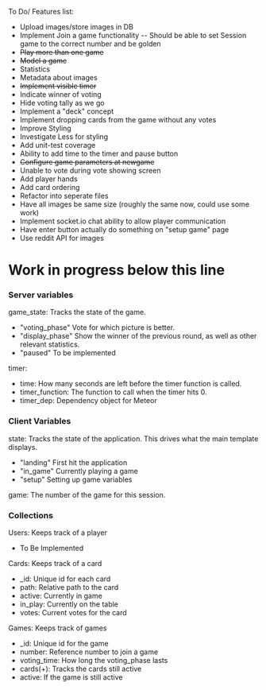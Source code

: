 To Do/ Features list:
 * Upload images/store images in DB
 * Implement Join a game functionality -- Should be able to set Session game to the correct number and be golden
 * ~~Play more than one game~~
 * ~~Model a game~~
 * Statistics
 * Metadata about images
 * ~~Implement visible timer~~
 * Indicate winner of voting
 * Hide voting tally as we go
 * Implement a "deck" concept
 * Implement dropping cards from the game without any votes
 * Improve Styling
 * Investigate Less for styling
 * Add unit-test coverage
 * Ability to add time to the timer and pause button
 * ~~Configure game parameters at newgame~~
 * Unable to vote during vote showing screen
 * Add player hands
 * Add card ordering
 * Refactor into seperate files
 * Have all images be same size (roughly the same now, could use some work)
 * Implement socket.io chat ability to allow player communication
 * Have enter button actually do something on "setup game" page
 * Use reddit API for images

Work in progress below this line
===========================================================
### Server variables
game_state: Tracks the state of the game.
 * "voting_phase" Vote for which picture is better.
 * "display_phase" Show the winner of the previous round, as well as other relevant statistics.
 * "paused" To be implemented

timer:
  * time: How many seconds are left before the timer function is called.
  * timer_function: The function to call when the timer hits 0.
  * timer_dep: Dependency object for Meteor


### Client Variables
state: Tracks the state of the application.  This drives what the main template displays.
 * "landing" First hit the application
 * "in_game" Currently playing a game
 * "setup" Setting up game variables

game: The number of the game for this session.

### Collections
Users: Keeps track of a player
 * To Be Implemented

Cards: Keeps track of a card
 * _id: Unique id for each card
 * path: Relative path to the card
 * active: Currently in game
 * in_play: Currently on the table
 * votes: Current votes for the card

Games: Keeps track of games
 * _id: Unique id for the game
 * number: Reference number to join a game
 * voting_time: How long the voting_phase lasts
 * cards(+): Tracks the cards still active
 * active: If the game is still active
